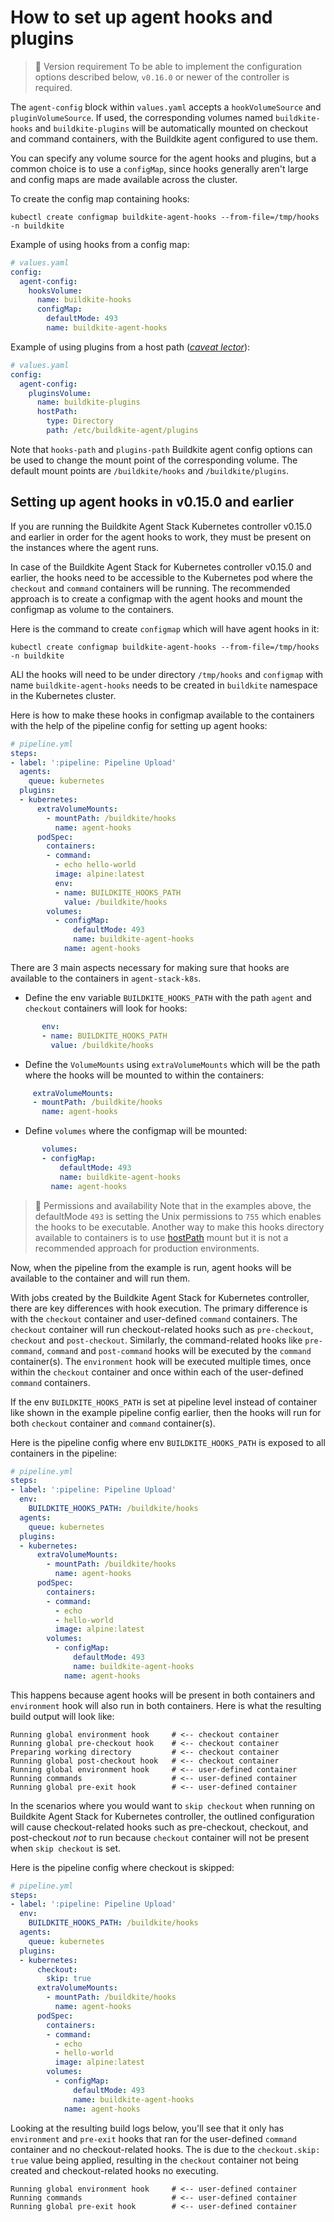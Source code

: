 # How to set up agent hooks and plugins 

> 📘 Version requirement
> To be able to implement the configuration options described below, `v0.16.0` or newer of the controller is required.

The `agent-config` block within `values.yaml` accepts a `hookVolumeSource` and `pluginVolumeSource`. If used, the corresponding volumes named `buildkite-hooks` and `buildkite-plugins` will be automatically mounted on checkout and command containers, with the Buildkite agent configured to use them.

You can specify any volume source for the agent hooks and plugins, but a common choice is to use a `configMap`, since hooks generally aren't large and config maps are made available across the cluster.

To create the config map containing hooks:

```shell
kubectl create configmap buildkite-agent-hooks --from-file=/tmp/hooks -n buildkite
```

Example of using hooks from a config map:

```yaml
# values.yaml
config:
  agent-config:
    hooksVolume:
      name: buildkite-hooks
      configMap:
        defaultMode: 493
        name: buildkite-agent-hooks
```

Example of using plugins from a host path ([_caveat lector_](https://kubernetes.io/docs/concepts/storage/volumes/#hostpath)):

```yaml
# values.yaml
config:
  agent-config:
    pluginsVolume:
      name: buildkite-plugins
      hostPath:
        type: Directory
        path: /etc/buildkite-agent/plugins
```

Note that `hooks-path` and `plugins-path` Buildkite agent config options can be used to change the mount point of the corresponding volume. The default mount points are `/buildkite/hooks` and `/buildkite/plugins`.

## Setting up agent hooks in v0.15.0 and earlier

If you are running the Buildkite Agent Stack Kubernetes controller v0.15.0 and earlier in order for the agent hooks to work, they must be present on the instances where the agent runs.

In case of the Buildkite Agent Stack for Kubernetes controller v0.15.0 and earlier, the hooks need to be accessible to the Kubernetes pod where the `checkout` and `command` containers will be running. The recommended approach is to create a configmap with the agent hooks and mount the configmap as volume to the containers.

Here is the command to create `configmap` which will have agent hooks in it:

```shell
kubectl create configmap buildkite-agent-hooks --from-file=/tmp/hooks -n buildkite
```

ALl the hooks will need to be under directory `/tmp/hooks` and `configmap` with name `buildkite-agent-hooks` needs to be created in `buildkite` namespace in the Kubernetes cluster.

Here is how to make these hooks in configmap available to the containers with the help of the pipeline config for setting up agent hooks:

```yaml
# pipeline.yml
steps:
- label: ':pipeline: Pipeline Upload'
  agents:
    queue: kubernetes
  plugins:
  - kubernetes:
      extraVolumeMounts:
        - mountPath: /buildkite/hooks
          name: agent-hooks
      podSpec:
        containers:
        - command:
          - echo hello-world
          image: alpine:latest
          env:
          - name: BUILDKITE_HOOKS_PATH
            value: /buildkite/hooks
        volumes:
          - configMap:
              defaultMode: 493
              name: buildkite-agent-hooks
            name: agent-hooks
```

There are 3 main aspects necessary for making sure that hooks are available to the containers in `agent-stack-k8s`.

- Define the env variable `BUILDKITE_HOOKS_PATH` with the path `agent` and `checkout` containers will look for hooks:

```yaml
       env:
       - name: BUILDKITE_HOOKS_PATH
         value: /buildkite/hooks
```

- Define the `VolumeMounts` using `extraVolumeMounts` which will be the path where the hooks will be mounted to within the containers:

```yaml
     extraVolumeMounts:
     - mountPath: /buildkite/hooks
       name: agent-hooks
```

- Define `volumes` where the configmap will be mounted:

```yaml
       volumes:
       - configMap:
           defaultMode: 493
           name: buildkite-agent-hooks
         name: agent-hooks
```
   
> 📘 Permissions and availability
> Note that in the examples above, the defaultMode `493` is setting the Unix permissions to `755` which enables the hooks to be executable. Another way to make this hooks directory available to containers is to use [hostPath](https://kubernetes.io/docs/concepts/storage/volumes/#hostpath) mount but it is not a recommended approach for production environments.

Now, when the pipeline from the example is run, agent hooks will be available to the container and will run them.

With jobs created by the Buildkite Agent Stack for Kubernetes controller, there are key differences with hook execution. The primary difference is with the `checkout` container and user-defined `command` containers. The `checkout` container will run checkout-related hooks such as `pre-checkout`, `checkout` and `post-checkout`. Similarly, the command-related hooks like `pre-command`, `command` and `post-command` hooks will be executed by the `command` container(s). The `environment` hook will be executed multiple times, once within the `checkout` container and once within each of the user-defined `command` containers.

If the env `BUILDKITE_HOOKS_PATH` is set at pipeline level instead of container like shown in the example pipeline config earlier, then the hooks will run for both `checkout` container and `command` container(s).

Here is the pipeline config where env `BUILDKITE_HOOKS_PATH` is exposed to all containers in the pipeline:

```yaml
# pipeline.yml
steps:
- label: ':pipeline: Pipeline Upload'
  env:
    BUILDKITE_HOOKS_PATH: /buildkite/hooks
  agents:
    queue: kubernetes
  plugins:
  - kubernetes:
      extraVolumeMounts:
        - mountPath: /buildkite/hooks
          name: agent-hooks
      podSpec:
        containers:
        - command:
          - echo
          - hello-world
          image: alpine:latest
        volumes:
          - configMap:
              defaultMode: 493
              name: buildkite-agent-hooks
            name: agent-hooks
```

This happens because agent hooks will be present in both containers and `environment` hook will also run in both containers. Here is what the resulting build output will look like:

```
Running global environment hook     # <-- checkout container
Running global pre-checkout hook    # <-- checkout container
Preparing working directory         # <-- checkout container
Running global post-checkout hook   # <-- checkout container
Running global environment hook     # <-- user-defined container
Running commands                    # <-- user-defined container
Running global pre-exit hook        # <-- user-defined container
```

In the scenarios where you would want to `skip checkout` when running on Buildkite Agent Stack for Kubernetes controller, the outlined configuration will cause checkout-related hooks such as pre-checkout, checkout, and post-checkout _not_ to run because `checkout` container will not be present when `skip checkout` is set.

Here is the pipeline config where checkout is skipped:

```yaml
# pipeline.yml
steps:
- label: ':pipeline: Pipeline Upload'
  env:
    BUILDKITE_HOOKS_PATH: /buildkite/hooks
  agents:
    queue: kubernetes
  plugins:
  - kubernetes:
      checkout:
        skip: true
      extraVolumeMounts:
        - mountPath: /buildkite/hooks
          name: agent-hooks
      podSpec:
        containers:
        - command:
          - echo
          - hello-world
          image: alpine:latest
        volumes:
          - configMap:
              defaultMode: 493
              name: buildkite-agent-hooks
            name: agent-hooks
```

Looking at the resulting build logs below, you'll see that it only has `environment` and `pre-exit` hooks that ran for the user-defined `command` container and no checkout-related hooks. The is due to the `checkout.skip: true` value being applied, resulting in the `checkout` container not being created and checkout-related hooks no executing.

```
Running global environment hook     # <-- user-defined container
Running commands                    # <-- user-defined container
Running global pre-exit hook        # <-- user-defined container
```
